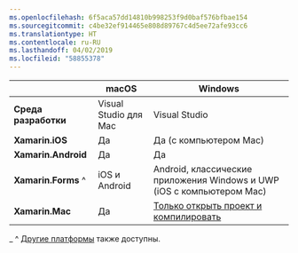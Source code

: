 ```yaml
---
ms.openlocfilehash: 6f5aca57dd14810b998253f9d0baf576bfbae154
ms.sourcegitcommit: c4be32ef914465e808d89767c4d5ee72afe93cc6
ms.translationtype: HT
ms.contentlocale: ru-RU
ms.lasthandoff: 04/02/2019
ms.locfileid: "58855378"
---
```

||macOS|Windows|
|---|---|---|
|**Среда разработки**|Visual Studio для Mac|Visual Studio|
|**Xamarin.iOS**|Да|Да (с компьютером Mac)|
|**Xamarin.Android**|Да|Да|
|**Xamarin.Forms** ^|iOS и Android|Android, классические приложения Windows и UWP (iOS с компьютером Mac)|
|**Xamarin.Mac**|Да|[Только открыть проект и компилировать](https://developer.xamarin.com/releases/vs/xamarin.vs_4/xamarin.vs_4.2/#Xamarin.Mac_minimum_support.)|

_ ^ [Другие платформы](https://github.com/xamarin/Xamarin.Forms/wiki/Platform-Support) также доступны.